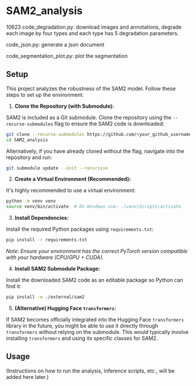 # SAM2_analysis
10623
code_degradation.py: download images and annotations, degrade each image by four types and each type has 5 degradation parameters.

code_json.py: generate a json document 

code_segmentation_plot.py: plot the segmentation

## Setup

This project analyzes the robustness of the SAM2 model. Follow these steps to set up the environment:

1. **Clone the Repository (with Submodule):**

SAM2 is included as a Git submodule. Clone the repository using the `--recurse-submodules` flag to ensure the SAM2 code is downloaded:

```bash
git clone --recurse-submodules https://github.com/<your_github_username>/SAM2_analysis.git # Replace with your actual repo URL
cd SAM2_analysis
```

Alternatively, if you have already cloned without the flag, navigate into the repository and run:

```bash
git submodule update --init --recursive
```

2. **Create a Virtual Environment (Recommended):**

It's highly recommended to use a virtual environment:

```bash
python -m venv venv
source venv/bin/activate  # On Windows use: .\venv\Scripts\activate
```

3. **Install Dependencies:**

Install the required Python packages using `requirements.txt`:

```bash
pip install -r requirements.txt
```

*Note: Ensure your environment has the correct PyTorch version compatible with your hardware (CPU/GPU + CUDA).*

4. **Install SAM2 Submodule Package:**

Install the downloaded SAM2 code as an editable package so Python can find it:

```bash
pip install -e ./external/sam2
```

5. **(Alternative) Hugging Face `transformers`:**

If SAM2 becomes officially integrated into the Hugging Face `transformers` library in the future, you might be able to use it directly through `transformers` without relying on the submodule. This would typically involve installing `transformers` and using its specific classes for SAM2.

## Usage

(Instructions on how to run the analysis, inference scripts, etc., will be added here later.)
